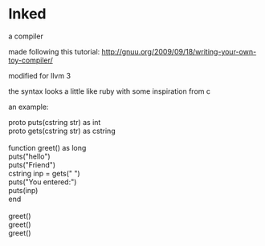Inked
=====

a compiler

made following this tutorial: http://gnuu.org/2009/09/18/writing-your-own-toy-compiler/

modified for llvm 3

the syntax looks a little like ruby with some inspiration from c

an example:

proto puts(cstring str) as int<br>
proto gets(cstring str) as cstring<br>
<br>
function greet() as long<br>
	puts("hello")<br>
	puts("Friend")<br>
	cstring inp = gets("               ")<br>
	puts("You entered:")<br>
	puts(inp)<br>
end<br>
<br>
greet()<br>
greet()<br>
greet()
